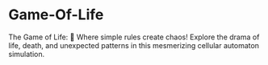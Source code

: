 # Game-Of-Life
The Game of Life: 🦠 Where simple rules create chaos! Explore the drama of life, death, and unexpected patterns in this mesmerizing cellular automaton simulation.
